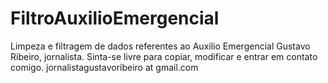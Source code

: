 # FiltroAuxilioEmergencial
Limpeza e filtragem de dados referentes ao Auxílio Emergencial
Gustavo Ribeiro, jornalista. Sinta-se livre para copiar, modificar e entrar em contato comigo.
jornalistagustavoribeiro at gmail.com
